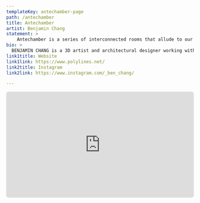 ```yaml
---
templateKey: antechamber-page
path: /antechamber
title: Antechamber
artist: Benjamin Chang
statement: >
    Antechamber is a series of interconnected rooms that allude to our perception of choice. Architectural thresholds enact as unmanifested potentials that are revealed through the agency of the experiencer. All forms of encounter can only be relative to the deep-seated nothingness at our point of origin (0,0,0). With the opening of each door, the novelty of perception emerges. Amidst the seeming chaos of being, there are coordinates on the fabric of time that ask us to reflect upon the space we embody and the spaces that surround us. In the end, the question of choice is to be questioned – as all paths converge and all things connect.
bio: >
  BENJAMIN CHANG is a 3D artist and architectural designer working with digital media, spatial perception, geometry, and ritual practices as storytelling devices that question our innate ontological dilemmas. Deeply invested in the social and philosophical vision of Cosmopolitanism, his practice aims to dissolve the culturally imposed boundaries embedded in the superstructure of materialism. Perplexed by the representations of reality, he is on a journey to catalog the matrix. Chang holds a Master of Architecture from the University of Toronto and a Bachelor of Design from OCAD University.
link1title: Website
link1link: https://www.polylines.net/
link2title: Instagram
link2link: https://www.instagram.com/_ben_chang/

---
```


<div style="padding:56.25% 0 0 0;position:relative;">
  <iframe frameBorder="0" style="position:absolute;top:0;left:0;width:100%;height:100%;border-radius: 6px;" src="https://roundtableresidency.net/2021/BenChang/01.html"></iframe>
</div>
